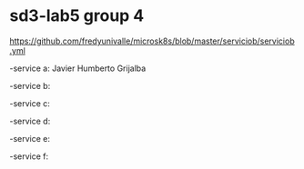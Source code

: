 # sd3-lab5 group 4

https://github.com/fredyunivalle/microsk8s/blob/master/serviciob/serviciob.yml


-service a: Javier Humberto Grijalba

-service b:

-service c:

-service d:

-service e:

-service f:


